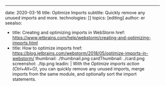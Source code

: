 ---
date: 2020-03-16 title: Optimize Imports subtitle: Quickly remove any unused imports and more. technologies: [] topics: [editing] author: er seealso:
- title: Creating and optimizing imports in WebStorm href: https://www.jetbrains.com/help/webstorm/creating-and-optimizing-imports.html
- title: How to optimize imports href: https://blog.jetbrains.com/webstorm/2018/05/optimize-imports-in-webstorm/ thumbnail: ./thumbnail.png cardThumbnail: ./card.png screenshot: ./tip.png leadin: | With the *Optimize imports action (Ctrl+Alt+O)*, you can quickly remove any unused imports, merge imports from the same module, and optionally sort the import statements.
